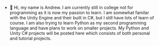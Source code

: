 - 👋 Hi, my name is Andrew. I am currently still in college not for programming as it is now
my passion to learn. I am somewhat familar with the Unity Engine and their built in C#, but I still
have lots of learn of course. I am also trying to learn Python as my second programming language and
have plans to work on smaller projects. My Python and Unity C# projects will be posted here which consists
of both personal and tutorial projects. 
